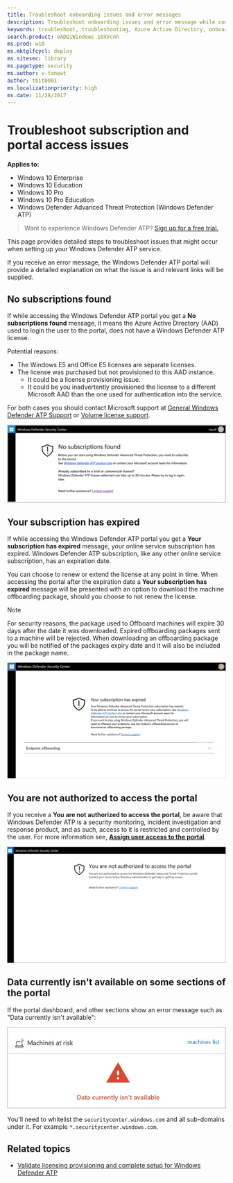 ```yaml
---
title: Troubleshoot onboarding issues and error messages
description: Troubleshoot onboarding issues and error message while completing setup of Windows Defender Advanced Threat Protection.
keywords: troubleshoot, troubleshooting, Azure Active Directory, onboarding, error message, error messages, windows defender atp
search.product: eADQiWindows 10XVcnh
ms.prod: w10
ms.mktglfcycl: deploy
ms.sitesec: library
ms.pagetype: security
ms.author: v-tanewt
author: tbit0001
ms.localizationpriority: high
ms.date: 11/28/2017
---
```


# Troubleshoot subscription and portal access issues

**Applies to:**

- Windows 10 Enterprise
- Windows 10 Education
- Windows 10 Pro
- Windows 10 Pro Education
- Windows Defender Advanced Threat Protection (Windows Defender ATP)


>Want to experience Windows Defender ATP? [Sign up for a free trial.](https://www.microsoft.com/en-us/WindowsForBusiness/windows-atp?ocid=docs-wdatp-troublshootonboarding-abovefoldlink)


This page provides detailed steps to troubleshoot issues that might occur when setting up your Windows Defender ATP service.

If you receive an error message, the Windows Defender ATP portal will provide a detailed explanation on what the issue is and relevant links will be supplied.

## No subscriptions found

If while accessing the Windows Defender ATP portal you get a **No subscriptions found** message, it means the Azure Active Directory (AAD) used to login the user to the portal, does not have a Windows Defender ATP license.

Potential reasons:
- The Windows E5 and Office E5 licenses are separate licenses.
- The license was purchased but not provisioned to this AAD instance.
    - It could be a license provisioning issue.
    - It could be you inadvertently provisioned the license to a different Microsoft AAD than the one used for authentication into the service.

For both cases you should contact Microsoft support at [General Windows Defender ATP Support](https://support.microsoft.com/en-us/getsupport?wf=0&tenant=ClassicCommercial&oaspworkflow=start_1.0.0.0&locale=en-us&supportregion=en-us&pesid=16055&ccsid=636419533611396913) or
[Volume license support](https://www.microsoft.com/licensing/servicecenter/Help/Contact.aspx).

![Image of no subscriptions found](images\atp-no-subscriptions-found.png)

## Your subscription has expired

If while accessing the Windows Defender ATP portal you get a **Your subscription has expired** message, your online service subscription has expired. Windows Defender ATP subscription, like any other online service subscription, has an expiration date. 

You can choose to renew or extend the license at any point in time. When accessing the portal after the expiration date a **Your subscription has expired** message will be presented with an option to download the machine offboarding package, should you choose to not renew the license.

> [!NOTE]
> For security reasons, the package used to Offboard machines will expire 30 days after the date it was downloaded. Expired offboarding packages sent to a machine will be rejected. When downloading an offboarding package you will be notified of the packages expiry date and it will also be included in the package name.

![Image of subscription expired](images\atp-subscription-expired.png)

## You are not authorized to access the portal

If you receive a **You are not authorized to access the portal**, be aware that Windows Defender ATP is a security monitoring, incident investigation and response product, and as such, access to it is restricted and controlled by the user.
For more information see, [**Assign user access to the portal**](https://docs.microsoft.com/en-us/windows/threat-protection/windows-defender-atp/assign-portal-access-windows-defender-advanced-threat-protection).

![Image of not authorized to access portal](images\atp-not-authorized-to-access-portal.png)

## Data currently isn't available on some sections of the portal
If the portal dashboard, and other sections show an error message such as "Data currently isn't available":

![Image of data currently isn't available](images/atp-data-not-available.png)

You'll need to whitelist the `securitycenter.windows.com` and all sub-domains under it. For example `*.securitycenter.windows.com`.


## Related topics
- [Validate licensing provisioning and complete setup for Windows Defender ATP](licensing-windows-defender-advanced-threat-protection.md)
